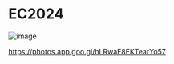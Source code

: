 # EC2024
![image](https://github.com/gift41/EC2024/assets/162283603/f21af64e-eb8c-4e59-b58a-def6a4fe74a7)

https://photos.app.goo.gl/hLRwaF8FKTearYo57

